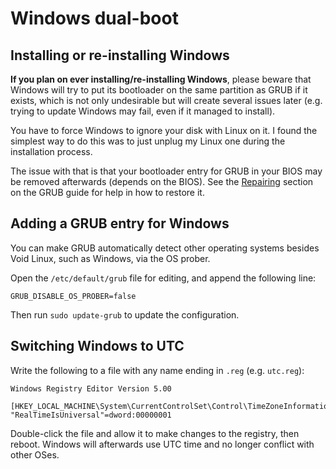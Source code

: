 # Windows dual-boot

## Installing or re-installing Windows

**If you plan on ever installing/re-installing Windows**, please beware that Windows will try to put its bootloader on the same partition as GRUB if it exists, which is not only undesirable but will create several issues later (e.g. trying to update Windows may fail, even if it managed to install).

You have to force Windows to ignore your disk with Linux on it. I found the simplest way to do this was to just unplug my Linux one during the installation process.

The issue with that is that your bootloader entry for GRUB in your BIOS may be removed afterwards (depends on the BIOS). See the [Repairing](../2.%20More%20Configuration/GRUB%20customization%20&%20repair.md#repairing) section on the GRUB guide for help in how to restore it.

## Adding a GRUB entry for Windows

You can make GRUB automatically detect other operating systems besides Void Linux, such as Windows, via the OS prober.

Open the `/etc/default/grub` file for editing, and append the following line:

```
GRUB_DISABLE_OS_PROBER=false
```

Then run `sudo update-grub` to update the configuration.

## Switching Windows to UTC

Write the following to a file with any name ending in `.reg` (e.g. `utc.reg`):

```
Windows Registry Editor Version 5.00

[HKEY_LOCAL_MACHINE\System\CurrentControlSet\Control\TimeZoneInformation]
"RealTimeIsUniversal"=dword:00000001
```

Double-click the file and allow it to make changes to the registry, then reboot. Windows will afterwards use UTC time and no longer conflict with other OSes.
